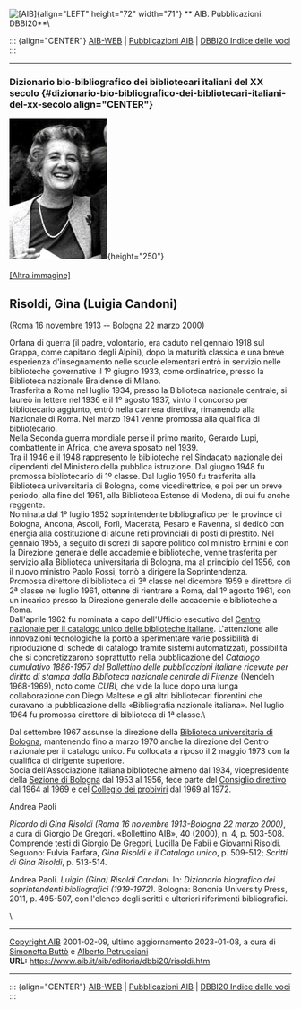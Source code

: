 ![\[AIB\]](/aib/wi/aibv72.gif){align="LEFT" height="72" width="71"}
** AIB. Pubblicazioni. DBBI20**\

::: {align="CENTER"}
[AIB-WEB](/) \| [Pubblicazioni AIB](/pubblicazioni/) \| [DBBI20 Indice
delle voci](dbbi20.htm)
:::

------------------------------------------------------------------------

### Dizionario bio-bibliografico dei bibliotecari italiani del XX secolo {#dizionario-bio-bibliografico-dei-bibliotecari-italiani-del-xx-secolo align="CENTER"}

![\[Ritratto\]](risoldi2.jpg){height="250"}\
\
[\[Altra immagine\]](risoldi.jpg)

## Risoldi, Gina (Luigia Candoni)

(Roma 16 novembre 1913 -- Bologna 22 marzo 2000)

Orfana di guerra (il padre, volontario, era caduto nel gennaio 1918 sul
Grappa, come capitano degli Alpini), dopo la maturità classica e una
breve esperienza d\'insegnamento nelle scuole elementari entrò in
servizio nelle biblioteche governative il 1º giugno 1933, come
ordinatrice, presso la Biblioteca nazionale Braidense di Milano.\
Trasferita a Roma nel luglio 1934, presso la Biblioteca nazionale
centrale, si laureò in lettere nel 1936 e il 1º agosto 1937, vinto il
concorso per bibliotecario aggiunto, entrò nella carriera direttiva,
rimanendo alla Nazionale di Roma. Nel marzo 1941 venne promossa alla
qualifica di bibliotecario.\
Nella Seconda guerra mondiale perse il primo marito, Gerardo Lupi,
combattente in Africa, che aveva sposato nel 1939.\
Tra il 1946 e il 1948 rappresentò le biblioteche nel Sindacato nazionale
dei dipendenti del Ministero della pubblica istruzione. Dal giugno 1948
fu promossa bibliotecario di 1º classe. Dal luglio 1950 fu trasferita
alla Biblioteca universitaria di Bologna, come vicedirettrice, e poi per
un breve periodo, alla fine del 1951, alla Biblioteca Estense di Modena,
di cui fu anche reggente.\
Nominata dal 1º luglio 1952 soprintendente bibliografico per le province
di Bologna, Ancona, Ascoli, Forlì, Macerata, Pesaro e Ravenna, si dedicò
con energia alla costituzione di alcune reti provinciali di posti di
prestito. Nel gennaio 1955, a seguito di screzi di sapore politico col
ministro Ermini e con la Direzione generale delle accademie e
biblioteche, venne trasferita per servizio alla Biblioteca universitaria
di Bologna, ma al principio del 1956, con il nuovo ministro Paolo Rossi,
tornò a dirigere la Soprintendenza.\
Promossa direttore di biblioteca di 3ª classe nel dicembre 1959 e
direttore di 2ª classe nel luglio 1961, ottenne di rientrare a Roma, dal
1º agosto 1961, con un incarico presso la Direzione generale delle
accademie e biblioteche a Roma.\
Dall\'aprile 1962 fu nominata a capo dell\'Ufficio esecutivo del [Centro
nazionale per il catalogo unico delle biblioteche
italiane](/aib/stor/dir-iccu.htm). L\'attenzione alle innovazioni
tecnologiche la portò a sperimentare varie possibilità di riproduzione
di schede di catalogo tramite sistemi automatizzati, possibilità che si
concretizzarono soprattutto nella pubblicazione del *Catalogo cumulativo
1886-1957 del Bollettino delle pubblicazioni italiane ricevute per
diritto di stampa dalla Biblioteca nazionale centrale di Firenze*
(Nendeln 1968-1969), noto come *CUBI*, che vide la luce dopo una lunga
collaborazione con Diego Maltese e gli altri bibliotecari fiorentini che
curavano la pubblicazione della «Bibliografia nazionale italiana». Nel
luglio 1964 fu promossa direttore di biblioteca di 1ª classe.\

Dal settembre 1967 assunse la direzione della [Biblioteca universitaria
di Bologna](/aib/stor/teche/bo-uni.htm), mantenendo fino a marzo 1970
anche la direzione del Centro nazionale per il catalogo unico. Fu
collocata a riposo il 2 maggio 1973 con la qualifica di dirigente
superiore.\
Socia dell\'Associazione italiana biblioteche almeno dal 1934,
vicepresidente della [Sezione di Bologna](/aib/stor/sezioni/romagna.htm)
dal 1953 al 1956, fece parte del [Consiglio
direttivo](/aib/stor/cariche60.htm) dal 1964 al 1969 e del [Collegio dei
probiviri](/aib/stor/cariche69.htm) dal 1969 al 1972.

Andrea Paoli

*Ricordo di Gina Risoldi (Roma 16 novembre 1913-Bologna 22 marzo 2000)*,
a cura di Giorgio De Gregori. «Bollettino AIB», 40 (2000), n. 4, p.
503-508. Comprende testi di Giorgio De Gregori, Lucilla De Fabii e
Giovanni Risoldi. Seguono: Fulvia Farfara, *Gina Risoldi e il Catalogo
unico*, p. 509-512; *Scritti di Gina Risoldi*, p. 513-514.

Andrea Paoli. *Luigia (Gina) Risoldi Candoni*. In: *Dizionario
biografico dei soprintendenti bibliografici (1919-1972)*. Bologna:
Bononia University Press, 2011, p. 495-507, con l\'elenco degli scritti
e ulteriori riferimenti bibliografici.

\

------------------------------------------------------------------------

[Copyright AIB](/su-questo-sito/dichiarazione-di-copyright-aib-web/)
2001-02-09, ultimo aggiornamento 2023-01-08, a cura di [Simonetta
Buttò](/aib/redazione3.htm) e [Alberto
Petrucciani](/su-questo-sito/redazione-aib-web/)\
**URL:** https://www.aib.it/aib/editoria/dbbi20/risoldi.htm

------------------------------------------------------------------------

::: {align="CENTER"}
[AIB-WEB](/) \| [Pubblicazioni AIB](/pubblicazioni/) \| [DBBI20 Indice
delle voci](dbbi20.htm)
:::
